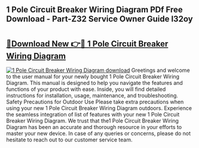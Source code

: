 ## 1 Pole Circuit Breaker Wiring Diagram PDf Free Download - Part-Z32 Service Owner Guide l32oy

# <h2><a href="http://dflnq2w.blite.top/?on=1+Pole+Circuit+Breaker+Wiring+Diagram">🔗Download New 👉🔴 1 Pole Circuit Breaker Wiring Diagram</a></h2>

[![1 Pole Circuit Breaker Wiring Diagram download](https://i.imgur.com/lujVjoI.png)](http://dflnq2w.blite.top/?on=1+Pole+Circuit+Breaker+Wiring+Diagram)
Greetings and welcome to the user manual for your newly bought 1 Pole Circuit Breaker Wiring Diagram. This manual is designed to help you navigate the features and functions of your product with ease. Inside, you will find detailed instructions for installation, usage, maintenance, and troubleshooting. Safety Precautions for Outdoor Use Please take extra precautions when using your new 1 Pole Circuit Breaker Wiring Diagram outdoors. Experience the seamless integration of list of features with your new 1 Pole Circuit Breaker Wiring Diagram. We trust that the1 Pole Circuit Breaker Wiring Diagram has been an accurate and thorough resource in your efforts to master your new device. In case of any queries or concerns, please do not hesitate to reach out to our customer service team.
